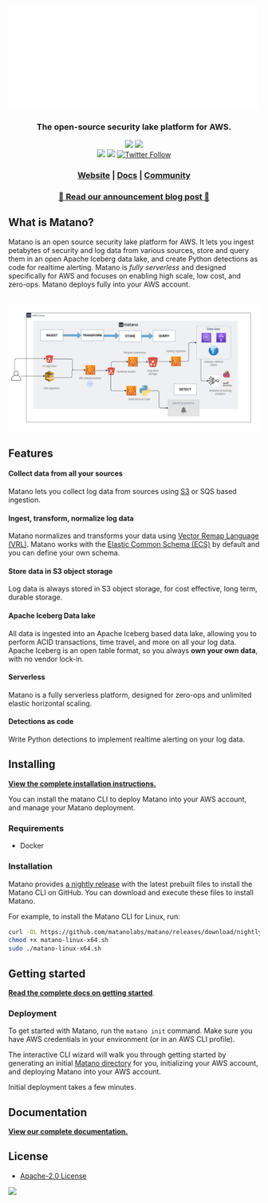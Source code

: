 <div align="center">
    <a href="https://www.matano.dev"><img src="website/src/assets/cover.svg" width=500></a>
    <h3>The open-source security lake platform for AWS.</h3>
</div>

<p align="center">  
        <a href="#"><img src="https://img.shields.io/badge/Deploys%20to-AWS-%23FF9900.svg?style=for-the-badge&logo=amazon-aws&logoColor=white&labelColor=232F3E"/></a>
        <a href="#"><img src="https://img.shields.io/badge/rust-%233A3B3C.svg?style=for-the-badge&logo=rust&labelColor=B1513E&logoColor=white"/></a>
        <br>
        <a href="/LICENSE" target="_blank"><img src="https://img.shields.io/github/license/matanolabs/matano?style=flat"/></a>
        <!-- <img src="https://img.shields.io/github/v/release/matanolabs/matano?style=flat-square"/> -->
 <a href="https://discord.gg/YSYfHMbfZQ" target="_blank"><img src="https://img.shields.io/discord/996484553290022973.svg?label=&logo=discord&logoColor=ffffff&color=7389D8&labelColor=6A7EC2"/></a>
        <a href="https://twitter.com/intent/follow?screen_name=matanolabs" target="_blank"><img src="https://img.shields.io/twitter/follow/matanolabs?style=social" alt="Twitter Follow"/></a>
</p>

<h3 align="center">
        <a href="https://www.matano.dev">Website</a>
        <span> | </span>
        <a href="https://www.matano.dev/docs">Docs</a>
        <span> | </span>
        <a href="https://discord.gg/YSYfHMbfZQ">Community</a>
</h3>

<div align="center">
   <h3>
     <a href="https://www.matano.dev/blog/2022/08/11/announcing-matano?utm_source=ghr">🔔 Read our announcement blog post 🔔</a>
   </h3>
</div>

## What is Matano?

Matano is an open source security lake platform for AWS. It lets you ingest petabytes of security and log data from various sources, store and query them in an open Apache Iceberg data lake, and create Python detections as code for realtime alerting. Matano is *fully serverless* and designed specifically for AWS and focuses on enabling high scale, low cost, and zero-ops. Matano deploys fully into your AWS account.

<div align="center">
  <br>
  <img src="website/src/assets/diagram.png" width="1000">
</div>

## Features

#### Collect data from all your sources
Matano lets you collect log data from sources using [S3](#) or SQS based ingestion.

#### Ingest, transform, normalize log data
Matano normalizes and transforms your data using [Vector Remap Language (VRL)](https://vector.dev/docs/reference/vrl/). Matano works with the [Elastic Common Schema (ECS)](https://www.elastic.co/guide/en/ecs/current/index.html) by default and you can define your own schema. 

#### Store data in S3 object storage
Log data is always stored in S3 object storage, for cost effective, long term, durable storage.

#### Apache Iceberg Data lake
All data is ingested into an Apache Iceberg based data lake, allowing you to perform ACID transactions, time travel, and more on all your log data. Apache Iceberg is an open table format, so you always **own your own data**, with no vendor lock-in.

#### Serverless
Matano is a fully serverless platform, designed for zero-ops and unlimited elastic horizontal scaling.

#### Detections as code
Write Python detections to implement realtime alerting on your log data.

## Installing

[**View the complete installation instructions.**](https://www.matano.dev/docs/installation)

You can install the matano CLI to deploy Matano into your AWS account, and manage your Matano deployment.

### Requirements

- Docker

### Installation

Matano provides [a nightly release](https://github.com/matanolabs/matano/releases/tag/nightly) with the latest prebuilt files to install the Matano CLI on GitHub. You can download and execute these files to install Matano.

For example, to install the Matano CLI for Linux, run:

```bash
curl -OL https://github.com/matanolabs/matano/releases/download/nightly/matano-linux-x64.sh
chmod +x matano-linux-x64.sh
sudo ./matano-linux-x64.sh
```

## Getting started
[**Read the complete docs on getting started**](https://www.matano.dev/docs/getting-started).

### Deployment

To get started with Matano, run the `matano init` command. Make sure you have AWS credentials in your environment (or in an AWS CLI profile).

The interactive CLI wizard will walk you through getting started by generating an initial [Matano directory](https://www.matano.dev/docs/matano-directory) for you, initializing your AWS account, and deploying Matano into your AWS account.

Initial deployment takes a few minutes.

## Documentation

[**View our complete documentation.**](https://www.matano.dev/docs)

## License

* [Apache-2.0 License](LICENSE)

<img referrerpolicy="no-referrer-when-downgrade" src="https://static.scarf.sh/a.png?x-pxid=03c989f6-90f5-4982-b002-a48635f10b5d"/>
